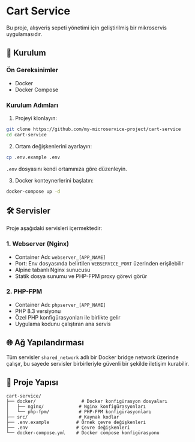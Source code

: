 # Cart Service

Bu proje, alışveriş sepeti yönetimi için geliştirilmiş bir mikroservis uygulamasıdır.

## 🚀 Kurulum

### Ön Gereksinimler

- Docker
- Docker Compose

### Kurulum Adımları

1. Projeyi klonlayın:
```bash
git clone https://github.com/my-microservice-project/cart-service
cd cart-service
```

2. Ortam değişkenlerini ayarlayın:
```bash
cp .env.example .env
```
`.env` dosyasını kendi ortamınıza göre düzenleyin.

3. Docker konteynerlerini başlatın:
```bash
docker-compose up -d
```

## 🛠 Servisler

Proje aşağıdaki servisleri içermektedir:

### 1. Webserver (Nginx)
- Container Adı: `webserver_[APP_NAME]`
- Port: Env dosyasında belirtilen `WEBSERVICE_PORT` üzerinden erişilebilir
- Alpine tabanlı Nginx sunucusu
- Statik dosya sunumu ve PHP-FPM proxy görevi görür

### 2. PHP-FPM
- Container Adı: `phpserver_[APP_NAME]`
- PHP 8.3 versiyonu
- Özel PHP konfigürasyonları ile birlikte gelir
- Uygulama kodunu çalıştıran ana servis

## 🌐 Ağ Yapılandırması

Tüm servisler `shared_network` adlı bir Docker bridge network üzerinde çalışır, bu sayede servisler birbirleriyle güvenli bir şekilde iletişim kurabilir.

## 📁 Proje Yapısı

```
cart-service/
├── docker/                 # Docker konfigürasyon dosyaları
│   ├── nginx/             # Nginx konfigürasyonları
│   └── php-fpm/           # PHP-FPM konfigürasyonları
├── src/                   # Kaynak kodlar
├── .env.example          # Örnek çevre değişkenleri
├── .env                  # Çevre değişkenleri
└── docker-compose.yml    # Docker compose konfigürasyonu
```
